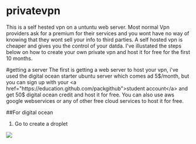 # privatevpn
This is a self hested vpn on a untuntu web server. Most normal Vpn providers ask for a premium for their services and you wont have no way of knowing that they wont sell your info to third parties. A self hosted vpn is cheaper and gives you the control of your datda. I've illustated the steps below on how to create your own private vpn and host it for free for the first 10 months.

#getting  a server
The first is getting a  web server to host your vpn, i've used the digital ocean starter ubuntu server which comes ad 5$/month, but you can sign up with your <a href="https://education.github.com/packgithub">student account</a> and get 50$ digital ocean credit and host it for free.
You can also use aws google webservices or any of other free cloud services to host it for free.

##For digital ocean

1. Go to create a droplet
<img src="https://aimabdurrahim.files.wordpress.com/2017/01/server-squid_http_port-3128.png?w=640">

